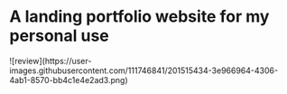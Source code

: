 <h1>A landing portfolio website for my personal use </h1>
![review](https://user-images.githubusercontent.com/111746841/201515434-3e966964-4306-4ab1-8570-bb4c1e4e2ad3.png)
